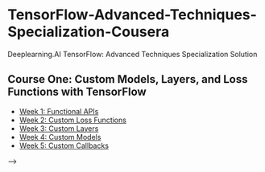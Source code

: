 # TensorFlow-Advanced-Techniques-Specialization-Cousera
Deeplearning.AI TensorFlow: Advanced Techniques Specialization Solution


## Course One: Custom Models, Layers, and Loss Functions with TensorFlow
* [Week 1: Functional APIs](https://github.com/sulaiman-shamasna/TensorFlow-Advanced-Techniques-Specialization-Coursera)
* [Week 2: Custom Loss Functions](https://github.com/sulaiman-shamasna/TensorFlow-Advanced-Techniques-Specialization-Coursera)
* [Week 3: Custom Layers](https://github.com/sulaiman-shamasna/TensorFlow-Advanced-Techniques-Specialization-Coursera)
* [Week 4: Custom Models](https://github.com/sulaiman-shamasna/TensorFlow-Advanced-Techniques-Specialization-Coursera)
* [Week 5: Custom Callbacks](https://github.com/sulaiman-shamasna/TensorFlow-Advanced-Techniques-Specialization-Coursera)

<!-- Custom Visualize Predictions into Gifs Callbacks:
<img src="https://github.com/BaoLocPham/TensorFlow-Advanced-Techniques-Cousera/blob/main/MOOC%201%20-%20Custom%20Models%2C%20Layers%2C%20and%20Loss%20Functions/week%205%20-%20Custom%20Callbacks/animation.gif" width="1000" height="300" /> -->

  
<!-- ## MOOC 2: Custom and Distributed Training with TensorFlow
* [Week 1: Differentiation and Gradients](https://github.com/BaoLocPham/TensorFlow-Advanced-Techniques-Cousera/tree/main/MOOC%202%20-%20Custom%20and%20Distributed%20Training%20with%20TensorFlow/week%201%20-%20Differentiation%20and%20Gradients)
* [Week 2: Custom and Distributed Training](https://github.com/BaoLocPham/TensorFlow-Advanced-Techniques-Cousera/tree/main/MOOC%202%20-%20Custom%20and%20Distributed%20Training%20with%20TensorFlow/week%202%20-%20Custom%20and%20Distributed%20Training)
* [Week 3: Graph Mode](https://github.com/BaoLocPham/TensorFlow-Advanced-Techniques-Cousera/tree/main/MOOC%202%20-%20Custom%20and%20Distributed%20Training%20with%20TensorFlow/week%203%20-%20Graph%20Mode)
* [Week 4: Distributed Training](https://github.com/BaoLocPham/TensorFlow-Advanced-Techniques-Cousera/tree/main/MOOC%202%20-%20Custom%20and%20Distributed%20Training%20with%20TensorFlow/week%204%20-%20Distributed%20Training) -->

<!-- ## MOOC 3: Advanced Computer Vision with TensorFlow
* [Week 1: Introduction to Computer Vision](https://github.com/BaoLocPham/TensorFlow-Advanced-Techniques-Cousera/tree/main/MOOC%203%20-%20Advanced%20Computer%20Vision%20with%20TensorFlow/week%201%20-%20Introduction%20to%20Computer%20Vision)

![Introduction to Object Detection](https://user-images.githubusercontent.com/67360122/151739698-12aaf8b1-9dbe-4c76-996d-d19154eacc88.png)

* [Week 2: Object Detection](https://github.com/BaoLocPham/TensorFlow-Advanced-Techniques-Cousera/tree/main/MOOC%203%20-%20Advanced%20Computer%20Vision%20with%20TensorFlow/week%202%20-%20Object%20Detection)

Fine tune object detection using only 5 training images:  [Object Detection API](https://github.com/tensorflow/models/tree/master/research/object_detection) and retrain [RetinaNet](https://arxiv.org/abs/1708.02002) 
<img src="https://github.com/BaoLocPham/TensorFlow-Advanced-Techniques-Cousera/blob/main/MOOC%203%20-%20Advanced%20Computer%20Vision%20with%20TensorFlow/week%202%20-%20Object%20Detection/duckies_test.gif" width="400" height="350" /> <img src="https://github.com/BaoLocPham/TensorFlow-Advanced-Techniques-Cousera/blob/main/MOOC%203%20-%20Advanced%20Computer%20Vision%20with%20TensorFlow/week%202%20-%20Object%20Detection/zombie-anim.gif" width="400" height="350" />

* [Week 3: Image Segmentation](https://github.com/BaoLocPham/TensorFlow-Advanced-Techniques-Cousera/tree/main/MOOC%203%20-%20Advanced%20Computer%20Vision%20with%20TensorFlow/week%203%20-%20Image%20Segmentation)

MNIST Segmentation: 
<img src="https://github.com/BaoLocPham/TensorFlow-Advanced-Techniques-Cousera/blob/main/MOOC%203%20-%20Advanced%20Computer%20Vision%20with%20TensorFlow/week%203%20-%20Image%20Segmentation/MNIST_Segmentation.PNG" width="1000" height="300" />

* [Week 4: Visualization and Interpretability](https://github.com/BaoLocPham/TensorFlow-Advanced-Techniques-Cousera/tree/main/MOOC%203%20-%20Advanced%20Computer%20Vision%20with%20TensorFlow/week%204%20-%20Visualization%20and%20Interpretability)

Class Activation Maps with Fashion MNIST:

<img src="https://user-images.githubusercontent.com/67360122/156879111-bb1cfc39-732b-4601-b431-bbc5ef654ebf.png" width="400" height="400" /> <img src="https://user-images.githubusercontent.com/67360122/156879137-aa57660a-3cc1-40c6-9726-8ca68f06aa29.png" width="400" height="400" />

Class Activation Maps with CatsDogs:

<img src="https://user-images.githubusercontent.com/67360122/156879192-2b94cd5b-2915-4c4a-9013-331c9fe012bd.png" width="400" height="400" /> <img src="https://user-images.githubusercontent.com/67360122/156879217-5437d3c7-3730-4f56-892f-856b0a5b66a4.png" width="400" height="400" />

Saliency:

<img src="https://user-images.githubusercontent.com/67360122/156879461-23b33ce8-90c9-42e0-85b0-71e557e37ae4.png" width="400" height="400" /> <img src="https://user-images.githubusercontent.com/67360122/156879402-34535ec6-c27f-4d49-ab26-704ff15f848b.png" width="400" height="400" />

Radient-weighted class activation maps (GradCAMs):

<img src="https://user-images.githubusercontent.com/67360122/156879502-1e585053-8a2f-47e4-85b8-6157ba5cbc5e.png" width="1000" height="750" /> 

## MOOC 4: Generative Deep Learning with TensorFlow
* [Week 1: Style Transfer](https://github.com/BaoLocPham/TensorFlow-Advanced-Techniques-Cousera/tree/main/MOOC%204%20-%20Generative%20Deep%20Learning%20with%20TensorFlow/week%201%20-%20Style%20Transfer)

Assignment Style Transfer using InceptionV3 backbone
![content and style image](https://user-images.githubusercontent.com/67360122/157914973-1833879c-1694-4a46-b596-3e15ef9d1a98.png)
![generated image](https://user-images.githubusercontent.com/67360122/157915017-9a349e6b-3c94-411d-b796-19626c27a22d.png)

* [Week 2: AutoEncoder](https://github.com/BaoLocPham/TensorFlow-Advanced-Techniques-Cousera/tree/main/MOOC%204%20-%20Generative%20Deep%20Learning%20with%20TensorFlow/week%202%20-%20Auto%20Encoder)

Assignment CIFAR-10 AutoEncoder
![visualization garelly](https://user-images.githubusercontent.com/67360122/158839846-4254ee93-4224-4c09-a1ce-dcc9c0ee4aad.png)

* [Week 3: Variational AutoEncoder](https://github.com/BaoLocPham/TensorFlow-Advanced-Techniques-Cousera/tree/main/MOOC%204%20-%20Generative%20Deep%20Learning%20with%20TensorFlow/week%203%20-%20Variational%20Auto%20Encoder)

MNIST Variational Autoencoder:

![MNIST Variational Autoencoder](https://github.com/BaoLocPham/TensorFlow-Advanced-Techniques-Cousera/blob/main/MOOC%204%20-%20Generative%20Deep%20Learning%20with%20TensorFlow/week%203%20-%20Variational%20Auto%20Encoder/vea-mnist-anim.gif)

Anime Face Variational Autoencoder:

Encoder with random normal embeddings

![Anime Face Varional Autoencoder Encoder](https://github.com/BaoLocPham/TensorFlow-Advanced-Techniques-Cousera/blob/main/MOOC%204%20-%20Generative%20Deep%20Learning%20with%20TensorFlow/week%203%20-%20Variational%20Auto%20Encoder/encoder-anime-anim.gif)

Anime Face Variational Autoencoder inference:

![Anime Face Varional Autoencoder inference](https://github.com/BaoLocPham/TensorFlow-Advanced-Techniques-Cousera/blob/main/MOOC%204%20-%20Generative%20Deep%20Learning%20with%20TensorFlow/week%203%20-%20Variational%20Auto%20Encoder/vea-anime-anim.gif)


![image](https://user-images.githubusercontent.com/67360122/161431376-2bceac2a-de0d-4de4-90ca-e038402fedea.png)

* [Week 4: GAN](https://github.com/BaoLocPham/TensorFlow-Advanced-Techniques-Cousera/tree/main/MOOC%204%20-%20Generative%20Deep%20Learning%20with%20TensorFlow/week%204%20-%20GAN)

MNIST GAN:

![MNIST](https://github.com/BaoLocPham/TensorFlow-Advanced-Techniques-Cousera/blob/main/MOOC%204%20-%20Generative%20Deep%20Learning%20with%20TensorFlow/week%204%20-%20GAN/gan-mnist-anim.gif)

Fashion MNIST GAN:

![Fashion MNIST GAN](https://github.com/BaoLocPham/TensorFlow-Advanced-Techniques-Cousera/blob/main/MOOC%204%20-%20Generative%20Deep%20Learning%20with%20TensorFlow/week%204%20-%20GAN/gan-fashion-mnist-anim.gif)

Celebrity Face GAN:

![Celeb face GAN](https://github.com/BaoLocPham/TensorFlow-Advanced-Techniques-Cousera/blob/main/MOOC%204%20-%20Generative%20Deep%20Learning%20with%20TensorFlow/week%204%20-%20GAN/gan-celebface-anim.gif) --> -->
